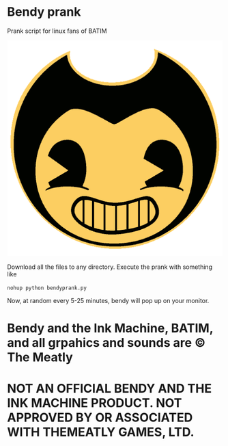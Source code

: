 # Bendy prank
Prank script for linux fans of BATIM

![Image of Bendy](https://github.com/gazhay/bendyprank/blob/master/Bendy.png?raw=true)

Download all the files to any directory.
Execute the prank with something like

````nohup python bendyprank.py````

Now, at random every 5-25 minutes, bendy will pop up on your monitor.

# Bendy and the Ink Machine, BATIM, and all grpahics and sounds are © The Meatly
# NOT AN OFFICIAL BENDY AND THE INK MACHINE PRODUCT. NOT APPROVED BY OR ASSOCIATED WITH THEMEATLY GAMES, LTD.

